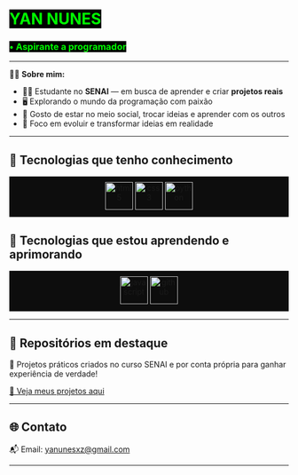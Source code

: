 # <span style="color:#00FF00; background-color:#000000;">YAN NUNES</span>

### <span style="color:#00FF00; background-color:#000000;">• Aspirante a programador </span>

---

🧑‍💻 **Sobre mim:**

- 👨‍🎓 Estudante no **SENAI** — em busca de aprender e criar **projetos reais**
- 🖥️ Explorando o mundo da programação com paixão
- 💬 Gosto de estar no meio social, trocar ideias e aprender com os outros
- 🎯 Foco em evoluir e transformar ideias em realidade

---


## 🧠 Tecnologias que tenho conhecimento

<div align="center" style="background-color:#0d0d0d; padding: 10px;">
  
  <img src="https://cdn.jsdelivr.net/gh/devicons/devicon/icons/html5/html5-original.svg" height="50" alt="html5" />
  <img src="https://cdn.jsdelivr.net/gh/devicons/devicon/icons/css3/css3-original.svg" height="50" alt="css3" />
  <img src="https://cdn.jsdelivr.net/gh/devicons/devicon/icons/python/python-original.svg" height="50" alt="python" />
  
</div>

## 📖 Tecnologias que estou aprendendo e aprimorando

<div align="center" style="background-color:#0d0d0d; padding: 10px;">

<img src="https://cdn.jsdelivr.net/gh/devicons/devicon/icons/javascript/javascript-original.svg" height="50" alt="javascript" />
<img src="https://cdn.jsdelivr.net/gh/devicons/devicon/icons/github/github-original.svg" height="50" alt="github" />

</div>

---

## 🧩 Repositórios em destaque

🚀 Projetos práticos criados no curso SENAI e por conta própria para ganhar experiência de verdade!

[🔗 Veja meus projetos aqui](https://github.com/Yanunesxz?tab=repositories)

---

## 🌐 Contato

📬 Email: yanunesxz@gmail.com

---
